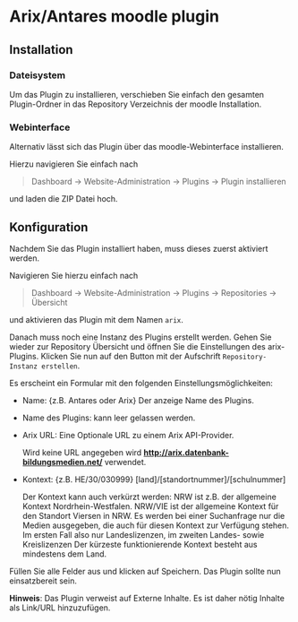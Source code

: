 # Arix/Antares moodle plugin

## Installation
### Dateisystem
Um das Plugin zu installieren, verschieben Sie einfach den gesamten Plugin-Ordner in das Repository Verzeichnis der moodle Installation.

### Webinterface
Alternativ lässt sich das Plugin über das moodle-Webinterface installieren.

Hierzu navigieren Sie einfach nach
> Dashboard -> Website-Administration -> Plugins -> Plugin installieren

und laden die ZIP Datei hoch.


## Konfiguration

Nachdem Sie das Plugin installiert haben, muss dieses zuerst aktiviert werden.

Navigieren Sie hierzu einfach nach
> Dashboard -> Website-Administration -> Plugins -> Repositories -> Übersicht

und aktivieren das Plugin mit dem Namen `arix`.

Danach muss noch eine Instanz des Plugins erstellt werden. Gehen Sie wieder zur Repository Übersicht und öffnen Sie die Einstellungen des arix-Plugins. Klicken Sie nun auf den Button mit der Aufschrift `Repository-Instanz erstellen`.

Es erscheint ein Formular mit den folgenden Einstellungsmöglichkeiten:

 - Name: {z.B. Antares oder Arix} Der anzeige Name des Plugins.
 - Name des Plugins: kann leer gelassen werden.
 - Arix URL: Eine Optionale URL zu einem Arix API-Provider.
   
   Wird keine URL angegeben wird **http://arix.datenbank-bildungsmedien.net/** verwendet.
 - Kontext: {z.B. HE/30/030999} [land]/[standortnummer]/[schulnummer]
   
   Der Kontext kann auch verkürzt werden:
   NRW ist z.B. der allgemeine Kontext Nordrhein-Westfalen.
   NRW/VIE ist der allgemeine Kontext für den Standort Viersen in NRW.
   Es werden bei einer Suchanfrage nur die Medien ausgegeben, die auch für diesen Kontext zur Verfügung stehen. Im ersten      Fall also nur Landeslizenzen, im zweiten Landes- sowie Kreislizenzen
   Der kürzeste funktionierende Kontext besteht aus mindestens dem Land.


Füllen Sie alle Felder aus und klicken auf Speichern.
Das Plugin sollte nun einsatzbereit sein.

**Hinweis**: Das Plugin verweist auf Externe Inhalte. Es ist daher nötig Inhalte als Link/URL hinzuzufügen.
